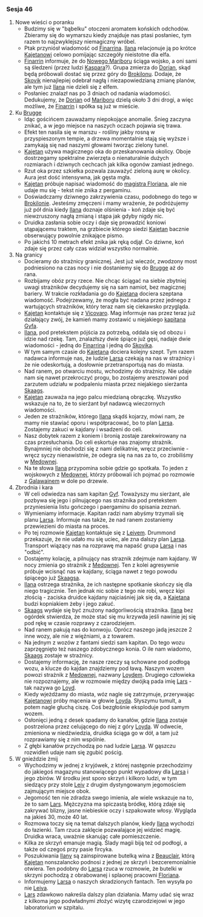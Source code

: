 ### Sesja 46
1. Nowe wieści o poranku
    - Budzimy się w "bąbelku" otoczeni aromatem końskich odchodów. Zbieramy się do wymarszu kiedy znajduje nas ptasi posłaniec, tym razem to najzwyklejszy niemagiczny wróbel.
    - Ptak przyniósł wiadomość od [Finarrina](#p_druid_finarrin). [Ilana](#g_ilana) relacjonuje ją po krótce [Kajetanowi](#g_kajetan) celowo pomijając szczegóły nieistotne dla elfa. 
    - [Finarrin](#p_druid_finarrin) informuje, że do [Nowego Mariboru](#l_maribor) ściąga wojsko, a oni sami są śledzeni (przez ludzi [Kaspara](#p_kaspar)?). Grupa zmierza do [Dorian](#l_dorian), skąd będą próbowali dostać się przez góry do [Brokilonu](#l_brokilon). Dodaje, że [Skovik](#p_skovik) nienajlepiej odebrał nagłą i niezapowiedzianą zmianę planów, ale tym już [Ilana](#g_ilana) nie dzieli się z elfem.
    - Posłaniec znalazł nas po 3 dniach od nadania wiadomości. Dedukujemy, że  [Dorian](#l_dorian) od [Mariboru](#l_maribor) dzielą około 3 dni drogi, a więc możliwe, że [Finarrin](#p_druid_finarrin) i spółka są już w mieście.
2. Ku [Brugge](#l_brugge)
    - Idąc gościńcem zauważamy niepokojące anomalie. Śnieg zaczyna znikać, a w jego miejsce na naszych oczach pojawia się trawa. 
    - Efekt ten nasila się w marszu - rośliny jakby rosną w przyspieszonym tempie, a drzewa momentalnie stają się wyższe i zamykają się nad naszymi głowami tworząc zielony tunel.
    - [Kajetan](#g_kajetan) używa magicznego oka do przeskanowania okolicy. Oboje dostrzegamy spektralne zwierzęta o nienaturalnie dużych rozmiarach i  dziwnych cechcach jak kilka ogonów zamiast jednego.
    - Rzut oka przez szkiełka pozwala zauważyć zieloną aurę w okolicy. Aura jest dość intensywna, jak gęsta mgła.
    - [Kajetan](#g_kajetan) próbuje napisać wiadomość do [magistra Floriana](#p_florian_z_vicovaro), ale nie udaje mu się - tekst nie znika z pergaminu.
    - Doświadczamy dziwnego zakrzywienia czasu, podobnego do tego w [Brokilonie](#l_brokilon). Jesteśmy zmęczeni i mamy wrażenie, że podróżujemy już pół dnia kiedy [Ilana](#g_ilana) doznaje olśnienia - koń zdaje się być niewzruszony nagłą zmianą i stąpa jak gdyby nigdy nic.
    - Druidka zasłania sobie oczy i daje się prowadzić koniowi stąpającemu traktem, na grzbiecie którego siedzi [Kajetan](#g_kajetan) bacznie obserwujący powolnie znikające pismo.
    - Po jakichś 10 metrach efekt znika jak ręką odjął. Co dziwne, koń zdaje się przez cały czas widział wszystko normalnie.
3. Na granicy
    - Docieramy do strażnicy granicznej. Jest już wieczór, zwodzony most podniesiono na czas nocy i nie dostaniemy się do [Brugge](#l_brugge) aż do rana.
    - Rozbijamy obóz przy rzece. Nie chcąc ściągać na siebie zbytniej uwagi strażników decydujemy się na sam namiot, bez magicznej bariery. W trakcie rozkładania go do [Kajetana](#g_kajetan) dociera szeptana wiadomość. Podejrzewamy, że mogła być nadana przez jednego z wartujących strażników, który teraz nam się ciekawsko przygląda.
    - [Kajetan](#g_kajetan) kontaktuje się z [Vicovaro](#p_florian_z_vicovaro). Mag informuje nas przez teraz już działający zwój, że kamień mamy zostawić u niejakiego [kapitana Gyfa](#p_gyf).
    - [Ilana](#g_ilana), pod pretekstem pójścia za potrzebą, oddala się od obozu i idzie nad rzekę. Tam, znalazłszy dwie śpiące już gęsi, nadaje dwie wiadomości - jedną do [Finarrina](#p_druid_finarrin) i jedną do [Skovika](#p_skovik).
    - W tym samym czasie do [Kajetana](#g_kajetan) dociera kolejny szept. Tym razem nadawca informuje nas, że ludzie [Larsa](#p_lars) czekają na nas w strażnicy i że nie odeskortują, a dosłownie przetransportują nas do miasta.
    - Nad ranem, po otwarciu mostu, wchodzimy do strażnicy. Nie udaje nam się nawet przekroczyć progu, bo zostajemy aresztowani pod zarzutem udziału w podpaleniu miasta przez niejakiego sierżanta [Skaags](#p_skaags).
    - [Kajetan](#g_kajetan) zauważa na jego palcu miedzianą obrączkę. Wszystko wskazuje na to, że to sierżant był nadawcą wieczornych wiadomości.
    - Jeden ze strażników, którego [Ilana](#g_ilana) skądś kojarzy, mówi nam, że mamy nie stawiać oporu i współpracować, bo to plan [Larsa](#p_lars). Zostajemy zakuci w kajdany i wsadzeni do celi.
    - Nasz dobytek razem z koniem i bronią zostaje zarekwirowany na czas przesłuchania. Do celi eskortuje nas znajomy strażnik. Bynajmniej nie obchodzi się z nami delikatnie, wręcz przeciwnie - wręcz syczy nienawistnie, że odegra się na nas za to, co zrobiliśmy w [Medownej](#l_medowna).
    - Na te słowa [Ilana](#g_ilana) przypomina sobie gdzie go spotkała. To jeden z wojskowych z [Medownej](#l_medowna), którzy próbowali ich pojmać po rozmowie z [Galawainem](#p_galawain) w dole po drzewie.
4. Zbrodnia i kara
    - W celi odwiedza nas sam kapitan [Gyf](#p_gyf). Toważyszy mu sierżant, ale pozbywa się jego i pilnującego nas strażnika pod pretekstem przyniesienia listu gończego i paergaminu do spisania zeznań.
    - Wymieniamy informacje. Kapitan radzi nam abyśmy trzymali się planu [Larsa](#p_lars). Informuje nas także, że nad ranem zostaniemy przewiezieni do miasta na proces.
    - Po tej rozmowie [Kajetan](#g_kajetan) kontaktuje się z [Leivem](#p_leiv). Drummond przekazuje, że nie udało mu się uciec, ale zna dalszy plan [Larsa](#p_lars). Transport wiązący nas na rozprawę ma napaść grupa [Larsa](#p_lars) i nas "odbić".
    - Dostajemy kolację, a pilnujący nas straznik zdejmuje nam kajdany. W nocy zmienia go strażnik z [Medownej](#l_medowna). Ten z kolei agresywnie próbuje wcisnąć nas w kajdany, ściąga nawet z tego powodu śpiącego już [Skaagsa](#p_skaags).
    - [Ilana](#g_ilana) ostrzega strażnika, że ich następne spotkanie skończy się dla niego tragicznie. Ten jednak nic sobie z tego nie robi, wręcz kipi złością - zaciska druidce kajdany najciaśniej jak się da, a [Kajetana](#g_kajetan) budzi kopniakiem żeby i jego zakuć.
    - [Skaags](#p_skaags) wydaje się być znużony nadgorliwością strażnika. [Ilana](#g_ilana) bez ogórdek stwierdza, że może stać się mu krzywda jeśli nawinie jej się pod rękę w czasie rozprawy z czarodziejem.
    - Nad ranem pakują nas do konwoju. Oprócz naszego jadą jeszcze 2 inne wozy, ale nie z więźniami, a z towarem.
    - Na jednym z wozów z fantami siedzi sam kapitan. Do tego wozu zaprzęgnięto też naszego zdobycznego konia. O ile nam wiadomo, [Skaags](#p_skaags) zostaje w strażnicy.
    - Dostajemy informację, że nasze rzeczy są schowane pod podłogą wozu, a klucze do kajdan znajdziemy pod ławą. Naszym wozem powozi strażnik z [Medownej](#l_medowna), nazwany [Loydem](#p_loyd). Drugiego człowieka nie rozpoznajemy, ale w rozmowie między dwójką pada imię [Lars](#p_lars) - tak nazywa go [Loyd](#p_loyd).
    - Kiedy wjeżdżamy do miasta, wóz nagle się zatrzymuje, przerywając [Kajetanowi](#g_kajetan) próby mącenia w głowie [Loyda](#p_loyd). Słyszymu tumult, a potem nagle głuchą ciszę. Coś bezgłośnie eksploduje pod samym wozem.
    - Osłonięci jedną z desek spadamy do kanałów, gdzie [Ilana](#g_ilana) zostaje postrzelona przez celującego do niej z góry [Loyda](#p_loyd). W odwecie, zmieniona w niedźwiedzia, druidka ściąga go w dół, a tam już rozprawiamy się z nim wspólnie.
    - Z głębi kanałów przychodzą po nad ludzie [Larsa](#p_lars). W gąszczu rozwidleń udaje nam się zgubić pościg.
5. W gnieździe żmij
    - Wychodzimy w jednej z kryjówek, z której następnie przechodzimy do jakiegoś magazynu stanowiącego punkt wypadowy dla [Larsa](#p_lars) i jego zbirów. W środku jest sporo skrzyń i kilkoro ludzi, w tym siedzący przy stole [Leiv](#p_leiv) z drugim dystyngowanym jegomościem zajmującym miejsce obok.
    - Jegomość ten nie zdradza swego imienia, ale wiele wskazuje na to, że to sam [Lars](#p_lars). Mężczyzna ma spiczastą bródkę, którą zdaje się zakrywać blizny, jasne niebieskie oczy i szpakowate włosy. Wygląda na jakieś 30, może 40 lat.
    - Rozmowa toczy się na temat dalszych planów, kiedy [Ilana](#g_ilana) wychodzi do łazienki. Tam rzuca zaklęcie pozwalające jej widzieć magię. Druidka wraca, uważnie skanując całe pomieszczenie.
    - Kilka ze skrzyń emanuje magią. Ślady magii biją też od podłogi, a także od czegoś przy pasie fircyka.
    - Poszukiwania [Ilany](#g_ilana) są zainspirowane butelką wina z [Beauclair](#l_beauclair), którą [Kajetan](#g_kajetan) nonszalancko podnosi z jednej ze skrzyń i bezceremonialnie otwiera. Ten podobny do [Larsa](#p_lars) rzuca w rozmowie, że butelki w skrzyni pochodzą z obrabowanej i splaonej pracowni [Floriana](#p_florian_z_vicovaro).
    - Informujemy [Larsa](#p_lars) o naszych skradzionych fantach. Ten wysyła po nie [Leiva](#p_leiv).
    - [Lars](#p_lars) zdawkowo nakreśla dalszy plan działania. Mamy udać się wraz z kilkoma jego podwładnymi złożyć wizytę czarodziejowi w jego laboratorium w szpitalu.